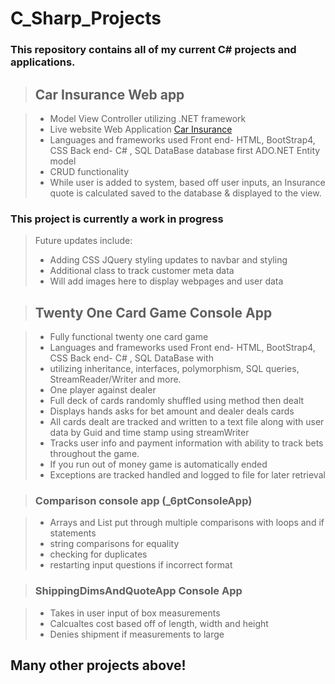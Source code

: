 # C_Sharp_Projects
### This repository contains all of my current C# projects and applications.

> ## Car Insurance Web app

> - Model View Controller utilizing .NET framework
> - Live website Web Application [Car Insurance](https://carinsurancequotecalculatingapp.azurewebsites.net)
> - Languages and frameworks used Front end- HTML, BootStrap4, CSS Back end- C# , SQL DataBase database first ADO.NET Entity model 
> - CRUD functionality
> - While user is added to system, based off user inputs, an Insurance quote is calculated saved to the database & displayed to the view.

### This project is currently a work in progress 
> Future updates include:
> - Adding CSS JQuery styling updates to navbar and styling 
> - Additional class to track customer meta data
> - Will add images here to display webpages and user data


> ## Twenty One Card Game Console App

> - Fully functional twenty one card game 
> - Languages and frameworks used Front end- HTML, BootStrap4, CSS Back end- C# , SQL DataBase with 
> - utilizing inheritance, interfaces, polymorphism, SQL queries, StreamReader/Writer and more.
> - One player against dealer 
> - Full deck of cards randomly shuffled using method then dealt
> - Displays hands asks for bet amount and dealer deals cards
> - All cards dealt are tracked and written to a text file along with user data by Guid and time stamp using streamWriter 
> - Tracks user info and payment information with ability to track bets throughout the game.
> - If you run out of money game is automatically ended 
> - Exceptions are tracked handled and logged to file for later retrieval 


> ### Comparison console app (_6ptConsoleApp) 

> - Arrays and List put through multiple comparisons with loops and if statements
> - string comparisons for equality 
> - checking for duplicates
> - restarting input questions if incorrect format

> ### ShippingDimsAndQuoteApp Console App

> - Takes in user input of box measurements
> - Calcualtes cost based off of length, width and height
> - Denies shipment if measurements to large

## Many other projects above!  





